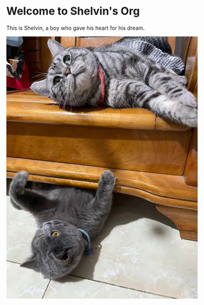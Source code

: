 # Welcome to Shelvin's Org
This is Shelvin, a boy who gave his heart for his dream.



![image](https://github.com/gtb-2022-ning-xuewen/gtb-2022-ning-xuewen/blob/main/duola%20and%20tianba.jpg)

